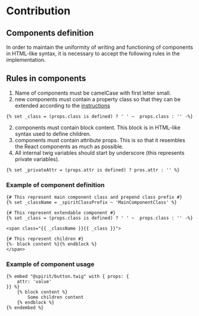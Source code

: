 # Contribution
## Components definition
In order to maintain the uniformity of writing and functioning of components in HTML-like syntax, it is necessary to accept the following rules in the implementation.

## Rules in components

1. Name of components must be camelCase with first letter small.
2. new components must contain a property class so that they can be extended according to the [instructions](./extendComponents.md)
```twig
{% set _class = (props.class is defined) ? ' ' ~  props.class : '' -%}
```

2. components must contain block content. This block is in HTML-like syntax used to define children.
3. components must contain attribute props. This is so that it resembles the React components as much as possible.
4. All internal twig variables should start by underscore (this represents private variables).

```twig
{% set _privateAttr = (props.attr is defined) ? pros.attr : '' %}
```

### Example of component definition

```twig
{# This represent main component class and prepend class prefix #}
{% set _className = _spiritClassPrefix ~ 'MainComponentClass' %}

{# This represent extendable component #}
{% set _class = (props.class is defined) ? ' ' ~  props.class : '' -%}

<span class="{{ _className }}{{ _class }}">

{# This represent children #}
{%- block content %}{% endblock %}
</span>
```

### Example of component usage

```twig
{% embed "@spirit/button.twig" with { props: {
    attr: 'value'
}} %}
    {% block content %}
        Some children content
    {% endblock %}
{% endembed %}
```